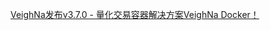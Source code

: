 [VeighNa发布v3.7.0 - 量化交易容器解决方案VeighNa Docker！](https://www.vnpy.com/forum/topic/31812-veighnafa-bu-v3-7-0-liang-hua-jiao-yi-rong-qi-jie-jue-fang-an-veighna-docker)